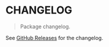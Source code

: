# CHANGELOG

> Package changelog.

See [GitHub Releases](https://github.com/stdlib-js/random-array-gamma/releases) for the changelog.